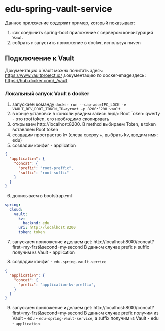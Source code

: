 # edu-spring-vault-service

Данное приложение содержит пример, который показывает:

1) как соединить spring-boot приложение с сервером конфигураций Vault
2) собрать и запустить приложение в docker, используя maven

## Подключение к Vault

Документацию о Vault можно почитать здесь: https://www.vaultproject.io/
Документацию по docker-image здесь: https://hub.docker.com/_/vault

### Локальный запуск Vault в docker

1) запускаем команду 
   `docker run --cap-add=IPC_LOCK -e VAULT_DEV_ROOT_TOKEN_ID=myroot -p 8200:8200 vault`
2) в конце установки в консоли увидим запись вида: Root Token: qwerty - это root token, его необходимо скопировать
3) открываем http://localhost:8200. В method выбираем Token, в token вставляем Root token
4) создадим простраство kv (слева сверху +, выбрать kv, вводим имя: edu)
5) создадим конфиг - application

```json
{
  "application": {
    "concat": {
      "prefix": "root-preffix",
      "suffix": "root-suffix"
    }
  }
}
```
6) дописываем в bootstrap.yml
```yaml
spring:
  cloud:
    vault:
      kv:
        backend: edu
      uri: http://localhost:8200
      token: token
```
7) запускаем приложение и делаем get: http://localhost:8080/concat?first=my-first&second=my-second
В данном случае prefix и suffix получим из Vault - application
   
8) создадим конфиг - `edu-spring-vault-service`

```json
{
  "application": {
    "concat": {
      "prefix": "application-kv-preffix",
    }
  }
}
```

9) запускаем приложение и делаем get: http://localhost:8080/concat?first=my-first&second=my-second
В данном случае prefix получим из Vault - edu - `edu-spring-vault-service`, 
а suffix получим из Vault - edu - `application`